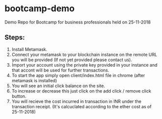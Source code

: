 # bootcamp-demo
Demo Repo for Bootcamp for business professionals held on 25-11-2018

## Steps:
1. Install Metamask.
2. Connect your metamask to your blockchain instance on the remote URL you will be provided (If not yet provided please contact us).
3. Import your account using the private key provided in your instance and that accont will be used for further transactions.
4. To start the app simply open client/index.html file in chrome (after metamask is installed)
5. You will see an initial click balance on the site.
6. To increase or decrease this just click on the add click / remove click button.
7. You will recieve the cost incurred in transaction in INR under the transaction receipt. (It's calcuclated according to the ether cost as of 25-11-2018)
